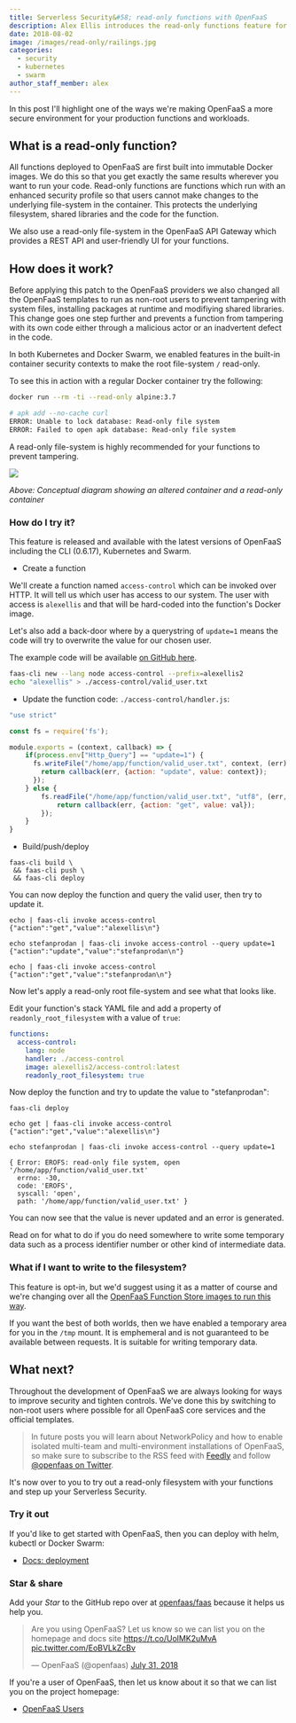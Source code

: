 ```yaml
---
title: Serverless Security&#58; read-only functions with OpenFaaS
description: Alex Ellis introduces the read-only functions feature for OpenFaaS - a security concept available with containers and Kubernetes to prevent tampering
date: 2018-08-02
image: /images/read-only/railings.jpg
categories:
  - security
  - kubernetes
  - swarm
author_staff_member: alex
---
```


In this post I'll highlight one of the ways we're making OpenFaaS a more secure environment for your production functions and workloads.

## What is a read-only function?

All functions deployed to OpenFaaS are first built into immutable Docker images. We do this so that you get exactly the same results wherever you want to run your code. Read-only functions are functions which run with an enhanced security profile so that users cannot make changes to the underlying file-system in the container. This protects the underlying filesystem, shared libraries and the code for the function.

We also use a read-only file-system in the OpenFaaS API Gateway which provides a REST API and user-friendly UI for your functions.

## How does it work?

Before applying this patch to the OpenFaaS providers we also changed all the OpenFaaS templates to run as non-root users to prevent tampering with system files, installing packages at runtime and modifiying shared libraries. This change goes one step further and prevents a function from tampering with its own code either through a malicious actor or an inadvertent defect in the code.

In both Kubernetes and Docker Swarm, we enabled features in the built-in container security contexts to make the root file-system `/` read-only. 

To see this in action with a regular Docker container try the following:

```bash
docker run --rm -ti --read-only alpine:3.7

# apk add --no-cache curl
ERROR: Unable to lock database: Read-only file system
ERROR: Failed to open apk database: Read-only file system
```

A read-only file-system is highly recommended for your functions to prevent tampering.

![](/images/read-only/conceptual.png)

*Above: Conceptual diagram showing an altered container and a read-only container*

### How do I try it?

This feature is released and available with the latest versions of OpenFaaS including the CLI (0.6.17), Kubernetes and Swarm.

* Create a function

We'll create a function named `access-control` which can be invoked over HTTP. It will tell us which user has access to our system. The user with access is `alexellis` and that will be hard-coded into the function's Docker image.

Let's also add a back-door where by a querystring of `update=1` means the code will try to overwrite the value for our chosen user.

The example code will be available [on GitHub here](https://github.com/alexellis/openfaas-access-control-example).

```bash
faas-cli new --lang node access-control --prefix=alexellis2
echo "alexellis" > ./access-control/valid_user.txt
```

* Update the function code: `./access-control/handler.js`:

```js
"use strict"

const fs = require('fs');

module.exports = (context, callback) => {
    if(process.env["Http_Query"] == "update=1") {
      fs.writeFile("/home/app/function/valid_user.txt", context, (err) => {
        return callback(err, {action: "update", value: context});
      });
    } else {
        fs.readFile("/home/app/function/valid_user.txt", "utf8", (err, val) => {
            return callback(err, {action: "get", value: val});
        });
    }
}
```

* Build/push/deploy

```
faas-cli build \
 && faas-cli push \
 && faas-cli deploy
```

You can now deploy the function and query the valid user, then try to update it.

```
echo | faas-cli invoke access-control
{"action":"get","value":"alexellis\n"}

echo stefanprodan | faas-cli invoke access-control --query update=1
{"action":"update","value":"stefanprodan\n"}

echo | faas-cli invoke access-control
{"action":"get","value":"stefanprodan\n"}
```

Now let's apply a read-only root file-system and see what that looks like.

Edit your function's stack YAML file and add a property of `readonly_root_filesystem` with a value of `true`:

```yaml
functions:
  access-control:
    lang: node
    handler: ./access-control
    image: alexellis2/access-control:latest
    readonly_root_filesystem: true
```

Now deploy the function and try to update the value to "stefanprodan":

```
faas-cli deploy

echo get | faas-cli invoke access-control 
{"action":"get","value":"alexellis\n"}

echo stefanprodan | faas-cli invoke access-control --query update=1

{ Error: EROFS: read-only file system, open '/home/app/function/valid_user.txt'
  errno: -30,
  code: 'EROFS',
  syscall: 'open',
  path: '/home/app/function/valid_user.txt' }
```

You can now see that the value is never updated and an error is generated.

Read on for what to do if you do need somewhere to write some temporary data such as a process identifier number or other kind of intermediate data.

### What if I want to write to the filesystem?

This feature is opt-in, but we'd suggest using it as a matter of course and we're changing over all the [OpenFaaS Function Store images to run this way](https://github.com/openfaas/store/issues/35).

If you want the best of both worlds, then we have enabled a temporary area for you in the `/tmp` mount. It is emphemeral and is not guaranteed to be available between requests. It is suitable for writing temporary data. 

## What next?

Throughout the development of OpenFaaS we are always looking for ways to improve security and tighten controls. We've done this by switching to non-root users where possible for all OpenFaaS core services and the official templates.

> In future posts you will learn about NetworkPolicy and how to enable isolated multi-team and multi-environment installations of OpenFaaS, so make sure to subscribe to the RSS feed with [Feedly](https://feedly.com/i/discover/sources/search/feed/https%3A%2F%2Fwww.openfaas.com%2Fblog%2F) and follow [@openfaas on Twitter](https://twitter.com/openfaas).

It's now over to you to try out a read-only filesystem with your functions and step up your Serverless Security.

### Try it out

If you'd like to get started with OpenFaaS, then you can deploy with helm, kubectl or Docker Swarm:

* [Docs: deployment](https://docs.openfaas.com/deployment/)

### Star &amp; share

Add your *Star* to the GitHub repo over at [openfaas/faas](https://github.com/openfaas/faas/) because it helps us help you.

<blockquote class="twitter-tweet" data-lang="en"><p lang="en" dir="ltr">Are you using OpenFaaS? Let us know so we can list you on the homepage and docs site <a href="https://t.co/UolMK2uMvA">https://t.co/UolMK2uMvA</a> <a href="https://t.co/EoBVLkZcBv">pic.twitter.com/EoBVLkZcBv</a></p>&mdash; OpenFaaS (@openfaas) <a href="https://twitter.com/openfaas/status/1024403113694900224?ref_src=twsrc%5Etfw">July 31, 2018</a></blockquote> <script async src="https://platform.twitter.com/widgets.js" charset="utf-8"></script> 

If you're a user of OpenFaaS, then let us know about it so that we can list you on the project homepage:

* [OpenFaaS Users](https://docs.openfaas.com/#users-of-openfaas)

